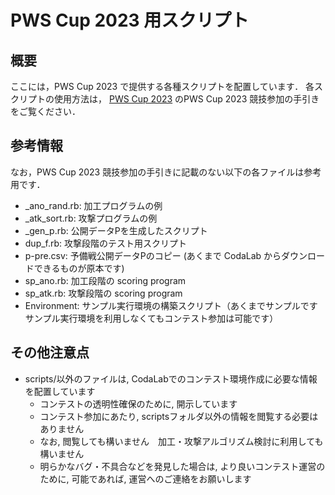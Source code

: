 # PWS Cup 2023 用スクリプト

## 概要
ここには，PWS Cup 2023 で提供する各種スクリプトを配置しています．
各スクリプトの使用方法は，
[PWS Cup 2023](https://www.iwsec.org/pws/2023/cup23.html)
のPWS Cup 2023 競技参加の手引き
をご覧ください．

## 参考情報
なお，PWS Cup 2023 競技参加の手引きに記載のない以下の各ファイルは参考用です．
* _ano_rand.rb: 加工プログラムの例
* _atk_sort.rb: 攻撃プログラムの例
* _gen_p.rb: 公開データPを生成したスクリプト
* dup_f.rb: 攻撃段階のテスト用スクリプト
* p-pre.csv: 予備戦公開データPのコピー (あくまで CodaLab からダウンロードできるものが原本です)
* sp_ano.rb: 加工段階の scoring program
* sp_atk.rb: 攻撃段階の scoring program
* Environment: サンプル実行環境の構築スクリプト（あくまでサンプルです　サンプル実行環境を利用しなくてもコンテスト参加は可能です）

## その他注意点
- scripts/以外のファイルは, CodaLabでのコンテスト環境作成に必要な情報を配置しています
  - コンテストの透明性確保のために, 開示しています
  - コンテスト参加にあたり, scriptsフォルダ以外の情報を閲覧する必要はありません
  - なお, 閲覧しても構いません　加工・攻撃アルゴリズム検討に利用しても構いません
  - 明らかなバグ・不具合などを発見した場合は, より良いコンテスト運営のために, 可能であれば, 運営へのご連絡をお願いします
